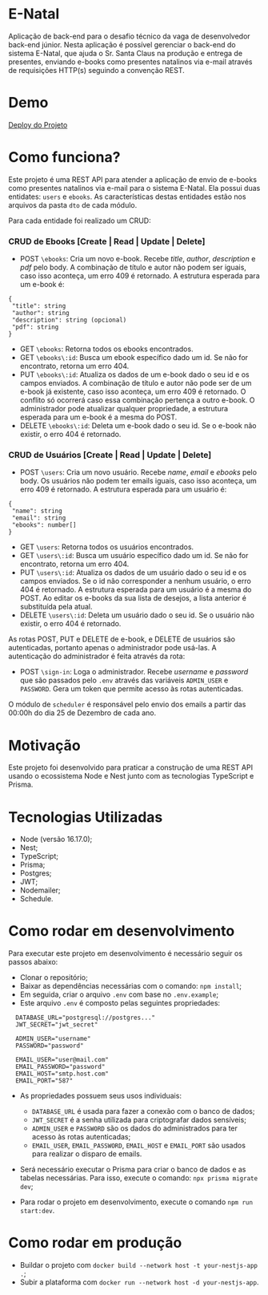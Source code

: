 # E-Natal
Aplicação de back-end para o desafio técnico da vaga de desenvolvedor back-end júnior. Nesta aplicação é possível gerenciar o back-end do sistema E-Natal, que ajuda o Sr. Santa Claus na produção e entrega de presentes, enviando e-books como presentes natalinos via e-mail através de requisições HTTP(s) seguindo a convenção REST.

# Demo
[Deploy do Projeto]()

# Como funciona?
Este projeto é uma REST API para atender a aplicação de envio de e-books como presentes natalinos via e-mail para o sistema E-Natal. Ela possui duas entidates: `users` e `ebooks`. As características destas entidades estão nos arquivos da pasta `dto` de cada módulo.

Para cada entidade foi realizado um CRUD:

### CRUD de Ebooks [Create | Read | Update | Delete]
- POST `\ebooks`: Cria um novo e-book. Recebe *title*, *author*, *description* e *pdf* pelo body. A combinação de título e autor não podem ser iguais, caso isso aconteça, um erro 409 é retornado. A estrutura esperada para um e-book é:
```
{
 "title": string
 "author": string
 "description": string (opcional)
 "pdf": string
}
```
- GET `\ebooks`: Retorna todos os ebooks encontrados.
- GET `\ebooks\:id`: Busca um ebook específico dado um id. Se não for encontrato, retorna um erro 404.
- PUT `\ebooks\:id`: Atualiza os dados de um e-book dado o seu id e os campos enviados. A combinação de título e autor não pode ser de um e-book já existente, caso isso aconteça, um erro 409 é retornado. O conflito só ocorrerá caso essa combinação pertença a outro e-book. O administrador pode atualizar qualquer propriedade, a estrutura esperada para um e-book é a mesma do POST.
- DELETE `\ebooks\:id`: Deleta um e-book dado o seu id. Se o e-book não existir, o erro 404 é retornado.

### CRUD de Usuários [Create | Read | Update | Delete]
- POST `\users`: Cria um novo usuário. Recebe *name*, *email* e *ebooks* pelo body. Os usuários não podem ter emails iguais, caso isso aconteça, um erro 409 é retornado. A estrutura esperada para um usuário é:
```
{
 "name": string
 "email": string
 "ebooks": number[]
}
```
- GET `\users`: Retorna todos os usuários encontrados.
- GET `\users\:id`: Busca um usuário específico dado um id. Se não for encontrato, retorna um erro 404.
- PUT `\users\:id`: Atualiza os dados de um usuário dado o seu id e os campos enviados. Se o id não corresponder a nenhum usuário, o erro 404 é retornado. A estrutura esperada para um usuário é a mesma do POST. Ao editar os e-books da sua lista de desejos, a lista anterior é substituída pela atual.
- DELETE `\users\:id`: Deleta um usuário dado o seu id. Se o usuário não existir, o erro 404 é retornado.

As rotas POST, PUT e DELETE de e-book, e DELETE de usuários são autenticadas, portanto apenas o administrador pode usá-las. A autenticação do administrador é feita através da rota:

- POST `\sign-in`: Loga o administrador. Recebe *username* e *password* que são passados pelo `.env` através das variáveis `ADMIN_USER` e `PASSWORD`. Gera um token que permite acesso às rotas autenticadas.

O módulo de `scheduler` é responsável pelo envio dos emails a partir das 00:00h do dia 25 de Dezembro de cada ano.

# Motivação
Este projeto foi desenvolvido para praticar a construção de uma REST API usando o ecossistema Node e Nest junto com as tecnologias TypeScript e Prisma.

# Tecnologias Utilizadas
- Node (versão 16.17.0);
- Nest;
- TypeScript;
- Prisma;
- Postgres;
- JWT;
- Nodemailer;
- Schedule.

# Como rodar em desenvolvimento
Para executar este projeto em desenvolvimento é necessário seguir os passos abaixo:

- Clonar o repositório;
- Baixar as dependências necessárias com o comando: `npm install`;
- Em seguida, criar o arquivo `.env` com base no `.env.example`;
- Este arquivo `.env` é composto pelas seguintes propriedades:
```
  DATABASE_URL="postgresql://postgres..."
  JWT_SECRET="jwt_secret"
  
  ADMIN_USER="username"
  PASSWORD="password"
  
  EMAIL_USER="user@mail.com"
  EMAIL_PASSWORD="password"
  EMAIL_HOST="smtp.host.com"
  EMAIL_PORT="587"
```
- As propriedades possuem seus usos individuais:
  - `DATABASE_URL` é usada para fazer a conexão com o banco de dados;
  - `JWT_SECRET` é a senha utilizada para criptografar dados sensíveis;
  - `ADMIN_USER` e `PASSWORD` são os dados do administrados para ter acesso às rotas autenticadas;
  - `EMAIL_USER`, `EMAIL_PASSWORD`, `EMAIL_HOST` e `EMAIL_PORT` são usados para realizar o disparo de emails.

- Será necessário executar o Prisma para criar o banco de dados e as tabelas necessárias. Para isso, execute o comando: `npx prisma migrate dev`;
- Para rodar o projeto em desenvolvimento, execute o comando `npm run start:dev`.

# Como rodar em produção
- Buildar o projeto com `docker build --network host -t your-nestjs-app .`;
- Subir a plataforma com `docker run --network host -d your-nestjs-app`.
